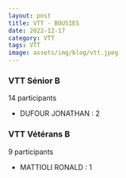 ```yaml
---
layout: post
title: VTT - BOUSIES
date: 2022-12-17
category: VTT
tags: VTT
image: assets/img/blog/vtt.jpeg
---
```


### VTT Sénior B
14 participants
- DUFOUR JONATHAN : 2

### VTT Vétérans B
9 participants
- MATTIOLI RONALD : 1
